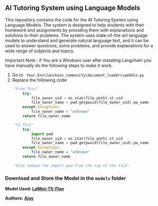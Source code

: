 ## AI Tutoring System using Language Models

This repository contains the code for the AI Tutoring System using Language Models. The system is designed to help students with their homework and assignments by providing them with explanations and solutions to their problems. The system uses state-of-the-art language models to understand and generate natural language text, and it can be used to answer questions, solve problems, and provide explanations for a wide range of subjects and topics.

Important Note : if You are a Windows user after installing Langchain you have manually do the following steps to make it work.

1. Go to ``` Your_Env\lanchain_community\document_loaders\pebblo.py```
2. Replace the following code
```python
    "From This"
        try:
            file_owner_uid = os.stat(file_path).st_uid
            file_owner_name = pwd.getpwuid(file_owner_uid).pw_name
        except Exception:
            file_owner_name = "unknown"
        return file_owner_name

    "To This"
        try:
            import pwd
            file_owner_uid = os.stat(file_path).st_uid
            file_owner_name = pwd.getpwuid(file_owner_uid).pw_name
        except Exception:
            file_owner_name = "unknown"
        return file_owner_name
    
    "Also remove the import pwd from the top of the file"
```
    

### Download and Store the Model in the `models` folder
<b><span>Model Used: </span><a href="https://huggingface.co/MBZUAI/LaMini-Flan-T5-783M">LaMini-T5-Flan</a></b>

<b>Authors: [Ajay](https://github.com/ShadowConYT)</b>